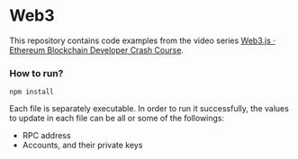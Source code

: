 # Web3

This repository contains code examples from the video series [Web3.js · Ethereum Blockchain Developer Crash Course](https://www.youtube.com/playlist?list=PLS5SEs8ZftgXlCGXNfzKdq7nGBcIaVOdN).

### How to run?

`npm install`

Each file is separately executable. In order to run it successfully, the values to update in each file can be all or some of the followings:

- RPC address
- Accounts, and their private keys
